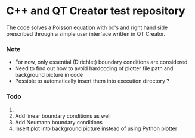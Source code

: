 # C++ and QT Creator test repository
The code solves a Poisson equation with bc's and right hand side prescribed through a simple user interface
written in QT Creator. 

### Note 

* For now, only essential (Dirichlet) boundary conditions are considered.
* Need to find out how to avoid hardcoding of plotter file path and background picture in code
* Possible to automatically insert them into execution directory ?

### Todo 
1. 
2. Add linear boundary conditions as well
3. Add Neumann boundary conditions
4. Insert plot into background picture instead of using Python plotter

